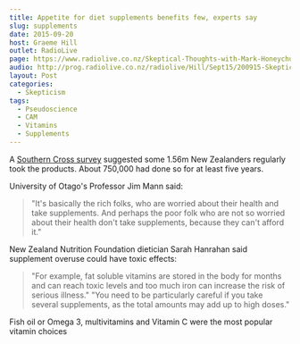 ```yaml
---
title: Appetite for diet supplements benefits few, experts say
slug: supplements
date: 2015-09-20
host: Graeme Hill
outlet: RadioLive
page: https://www.radiolive.co.nz/Skeptical-Thoughts-with-Mark-Honeychurch/tabid/506/articleID/100607/Default.aspx
audio: http://prog.radiolive.co.nz/radiolive/Hill/Sept15/200915-Skeptical_Thoughts.mp3.mp3
layout: Post
categories:
  - Skepticism
tags:
  - Pseudoscience
  - CAM
  - Vitamins
  - Supplements
---
```


A [Southern Cross survey](http://www.nzherald.co.nz/nz/news/article.cfm?c_id=1&objectid=11515327) suggested some 1.56m New Zealanders regularly took the products. About 750,000 had done so for at least five years.

<!-- more -->

University of Otago's Professor Jim Mann said:

> "It's basically the rich folks, who are worried about their health and take supplements. And perhaps the poor folk who are not so worried about their health don't take supplements, because they can't afford it."

New Zealand Nutrition Foundation dietician Sarah Hanrahan said supplement overuse could have toxic effects:

> "For example, fat soluble vitamins are stored in the body for months and can reach toxic levels and too much iron can increase the risk of serious illness."
> "You need to be particularly careful if you take several supplements, as the total amounts may add up to high doses."

Fish oil or Omega 3, multivitamins and Vitamin C were the most popular vitamin choices
